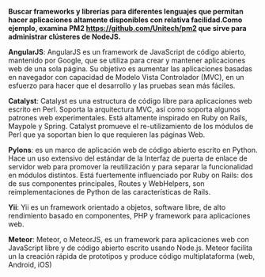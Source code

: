 **Buscar frameworks y librerías para diferentes lenguajes que permitan hacer aplicaciones altamente disponibles con relativa facilidad.Como ejemplo, examina PM2 https://github.com/Unitech/pm2 que sirve para administrar clústeres de NodeJS.**

**AngularJS**: AngularJS es un framework de JavaScript de código abierto, mantenido por Google, que se utiliza para crear y mantener aplicaciones web de una sola página. Su objetivo es aumentar las aplicaciones basadas en navegador con capacidad de Modelo Vista Controlador (MVC), en un esfuerzo para hacer que el desarrollo y las pruebas sean más fáciles.

**Catalyst**: Catalyst es una estructura de código libre para aplicaciones web escrito en Perl. Soporta la arquitectura MVC, así como soporta algunos patrones web experimentales. Está altamente inspirado en Ruby on Rails, Maypole y Spring.
Catalyst promueve el re-utilizamiento de los módulos de Perl que ya soportan bien lo que requieren las páginas Web.

**Pylons**: es un marco de aplicación web de código abierto escrito en Python. Hace un uso extensivo del estándar de la Interfaz de puerta de enlace de servidor web para promover la reutilización y para separar la funcionalidad en módulos distintos. Está fuertemente influenciado por Ruby on Rails: dos de sus componentes principales, Routes y WebHelpers, son reimplementaciones de Python de las características de Rails.

**Yii**: Yii es un framework orientado a objetos, software libre, de alto rendimiento basado en componentes, PHP y framework para aplicaciones web.

**Meteor**: Meteor, o MeteorJS, es un framework para aplicaciones web con JavaScript libre y de código abierto escrito usando Node.js. Meteor facilita un la creación rápida de prototipos y produce código multiplataforma (web, Android, iOS)
